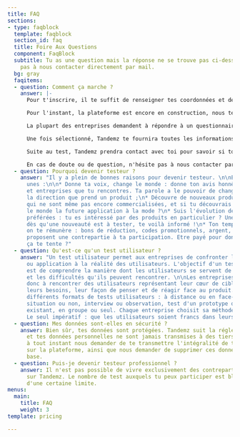 ```yaml
---
title: FAQ
sections:
- type: faqblock
  template: faqblock
  section_id: faq
  title: Foire Aux Questions
  component: FaqBlock
  subtitle: Tu as une question mais la réponse ne se trouve pas ci-dessous ? N'hésite
    pas à nous contacter directement par mail.
  bg: gray
  faqitems:
  - question: Comment ça marche ?
    answer: |-
      Pour t'inscrire, il te suffit de renseigner tes coordonnées et de cliquer sur "Je participe". Suite à ton inscription, tu recevras un mail de la part de Tandemz t'invitant à renseigner un formulaire. Cela nous permettra de mieux te connaître et de te proposer par la suite des annonces qui te correspondent.

      Pour l'instant, la plateforme est encore en construction, nous te notifierons donc personnellement par mail lorsqu'une annonce qui pourrait t'intéresser est publiée. Par la suite, tu pourras découvrir l'ensemble des annonces et postuler toi-même à celles que tu aimes bien.

      La plupart des entreprises demandent à répondre à un questionnaire avant de pouvoir valider ta participation. Ainsi, lorsque tu postules à une annonce, tu recevras un court questionnaire à compléter. Pas d'inquiétude, cela ne te prendra pas longtemps et il s'agit uniquement de mieux te connaître.

      Une fois sélectionné, Tandemz te fournira toutes les informations nécessaires pour ta participation. Il te suffit simplement de te rendre au rendez-vous à l'heure indiquée. Tu seras ensuite guidé par ton hôte.

      Suite au test, Tandemz prendra contact avec toi pour savoir si tout s'est bien déroulé et connaître ton ressenti sur le test. La contrepartie te sera versée dès que ta participation aura été validée par l'entreprise.

      En cas de doute ou de question, n'hésite pas à nous contacter par mail à [contact@tandemz.io](mailto:contact@tandemz.io "contact@tandemz.io").
  - question: Pourquoi devenir testeur ?
    answer: "Il y a plein de bonnes raisons pour devenir testeur. \n\nEn voici quelques
      unes :\n\n* Donne ta voix, change le monde : donne ton avis honnête aux marques
      et entreprises que tu rencontres. Ta parole a le pouvoir de changer complètement
      la direction que prend un produit ;\n* Découvre de nouveaux produits : des nouveautés
      qui ne sont même pas encore commercialisées, et si tu découvrais avant tout
      le monde la future application à la mode ?\n* Suis l'évolution de tes marques
      préférées : tu es intéressé par des produits en particulier ? Une fois en favoris,
      dès qu'une nouveauté est à tester, te voilà informé !\n* Ton temps est précieux,
      on te rémunère : bons de réduction, codes promotionnels, argent, les entreprises
      proposent une contrepartie à ta participation. Etre payé pour donner ton avis,
      ça te tente ?"
  - question: Qu'est-ce qu'un test utilisateur ?
    answer: "Un test utilisateur permet aux entreprises de confronter leur produit
      ou application à la réalité des utilisateurs. L'objectif d'un test utilisateur
      est de comprendre la manière dont les utilisateurs se servent de leur produit
      et les difficultés qu'ils peuvent rencontrer. \n\nLes entreprises cherchent
      donc à rencontrer des utilisateurs représentant leur cœur de cible afin d'étudier
      leurs besoins, leur façon de penser et de réagir face au produit.\n\nIl existe
      différents formats de tests utilisateurs : à distance ou en face-à-face, en
      situation ou non, interview ou observation, test d'un prototype ou test du produit
      existant, en groupe ou seul. Chaque entreprise choisit sa méthode de test adaptée.
      Le seul impératif : que les utilisateurs soient francs dans leurs réponses."
  - question: Mes données sont-elles en sécurité ?
    answer: Bien sûr, tes données sont protégées. Tandemz suit la réglementation RGPD
      et tes données personnelles ne sont jamais transmises à des tiers. Tu peux également
      à tout instant nous demander de te transmettre l'intégralité de tes données
      sur la plateforme, ainsi que nous demander de supprimer ces données de notre
      base.
  - question: Puis-je devenir testeur professionnel ?
    answer: Il n'est pas possible de vivre exclusivement des contreparties obtenues
      sur Tandemz. Le nombre de test auxquels tu peux participer est bloqué au-delà
      d'une certaine limite.
menus:
  main:
    title: FAQ
    weight: 3
template: pricing

---
```

